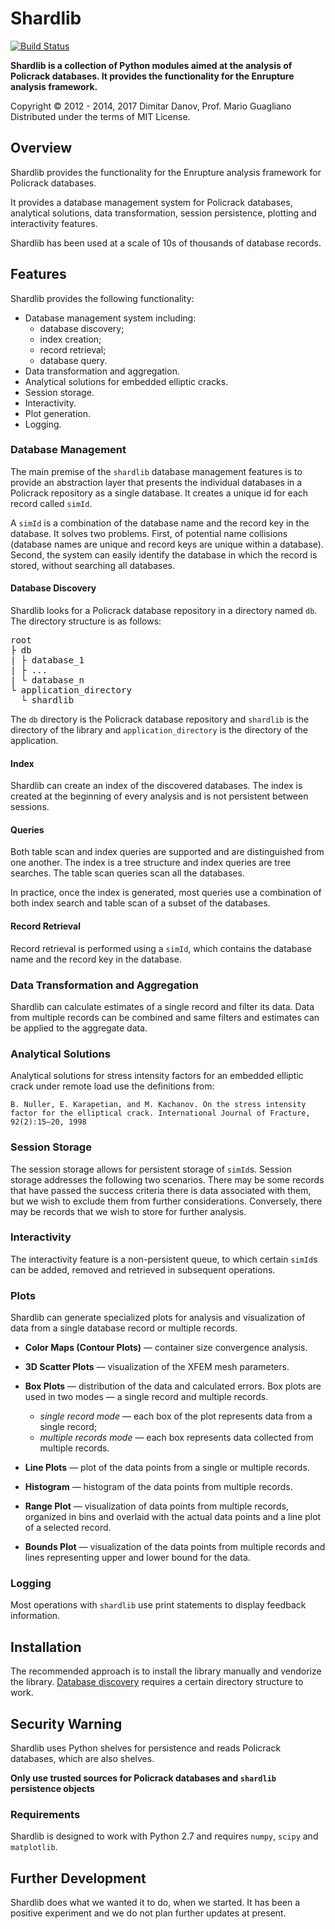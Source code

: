 # Shardlib

[![Build Status](https://travis-ci.org/fracturica/shardlib.svg?branch=master)](https://travis-ci.org/fracturica/shardlib)

**Shardlib is a collection of Python modules aimed at the analysis of Policrack databases. It provides the functionality for the Enrupture analysis framework.**

Copyright &copy; 2012 - 2014, 2017 Dimitar Danov, Prof. Mario Guagliano
Distributed under the terms of MIT License.


## Overview

Shardlib provides the functionality for the Enrupture analysis framework for Policrack databases.

It provides a database management system for Policrack databases, analytical solutions, data transformation, session persistence, plotting and interactivity features.

Shardlib has been used at a scale of 10s of thousands of database records.


## Features
Shardlib provides the following functionality:
- Database management system including:
  - database discovery;
  - index creation;
  - record retrieval;
  - database query.
- Data transformation and aggregation.
- Analytical solutions for embedded elliptic cracks.
- Session storage.
- Interactivity.
- Plot generation.
- Logging.


### Database Management
The main premise of the `shardlib` database management features is to provide an abstraction layer that presents the individual databases in a Policrack repository as a single database. It creates a unique id for each record called `simId`.

A `simId` is a combination of the database name and the record key in the database. It solves two problems. First, of potential name collisions (database names are unique and record keys are unique within a database). Second, the system can easily identify the database in which the record is stored, without searching all databases.


#### Database Discovery
Shardlib looks for a Policrack database repository in a directory named `db`. The directory structure is as follows:
<pre>root
├ db
| ├ database_1
| ├ ...
| └ database_n
└ application_directory
  └ shardlib</pre>
The `db` directory is the Policrack database repository and `shardlib` is the directory of the library and `application_directory` is the directory of the application.


#### Index
Shardlib can create an index of the discovered databases. The index is created at the beginning of every analysis and is not persistent between sessions.

#### Queries
Both table scan and index queries are supported and are distinguished from one another. The index is a tree structure and index queries are tree searches. The table scan queries scan all the databases.

In practice, once the index is generated, most queries use a combination of both index search and table scan of a subset of the databases.

#### Record Retrieval
Record retrieval is performed using a `simId`, which contains the database name and the record key in the database.


### Data Transformation and Aggregation
Shardlib can calculate estimates of a single record and filter its data. Data from multiple records can be combined and same filters and estimates can be applied to the aggregate data.


### Analytical Solutions
Analytical solutions for stress intensity factors for an embedded elliptic crack under remote load use the definitions from:

`B. Nuller, E. Karapetian, and M. Kachanov. On the stress intensity factor for the elliptical crack. International Journal
of Fracture, 92(2):15–20, 1998`


### Session Storage
The session storage allows for persistent storage of `simId`s. Session storage addresses the following two scenarios.
There may be some records that have passed the success criteria there is data associated with them, but we wish to exclude them from further considerations. Conversely, there may be records that we wish to store for further analysis.


### Interactivity
The interactivity feature is a non-persistent queue, to which certain `simId`s can be added, removed and retrieved in subsequent operations.


### Plots
Shardlib can generate specialized plots for analysis and visualization of data from a single database record or multiple records.

- __Color Maps (Contour Plots)__ &mdash; container size convergence analysis.

- __3D Scatter Plots__ &mdash; visualization of the XFEM mesh parameters.


- __Box Plots__ &mdash; distribution of the data and calculated errors.
Box plots are used in two modes &mdash; a single record and multiple records.
  - _single record mode_ &mdash; each box of the plot represents data from a single record;
  - _multiple records mode_ &mdash; each box represents data collected from multiple records.

- __Line Plots__ &mdash; plot of the data points from a single or multiple records.

- __Histogram__ &mdash; histogram of the data points from multiple records.

- __Range Plot__ &mdash; visualization of data points from multiple records, organized in bins and overlaid with the actual data points and a line plot of a selected record.

- __Bounds Plot__ &mdash; visualization of the data points from multiple records and lines representing upper and lower bound for the data.


### Logging
Most operations with `shardlib` use print statements to display feedback information.


## Installation
The recommended approach is to install the library manually and vendorize the library. [Database discovery](#database-discovery) requires a certain directory structure to work.


## Security Warning
Shardlib uses Python shelves for persistence and reads Policrack databases, which are also shelves.

**Only use trusted sources for Policrack databases and `shardlib` persistence objects**


### Requirements
Shardlib is designed to work with Python 2.7 and requires `numpy`, `scipy` and `matplotlib`.


## Further Development
Shardlib does what we wanted it to do, when we started. It has been a positive experiment and we do not plan further updates at present.
